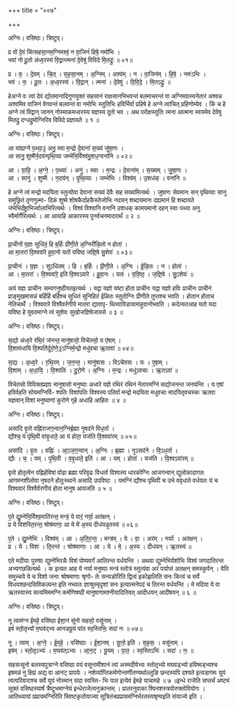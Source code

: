 +++
title = "००७"

+++


अग्निः। वसिष्ठः। त्रिष्टुप्।

प्र वो॑ दे॒वं चि॑त्सहसा॒नम॒ग्निमश्वं॒ न वा॒जिनं॑ हिषे॒ नमो॑भिः ।  
भवा॑ नो दू॒तो अ॑ध्व॒रस्य॑ वि॒द्वान्त्मना॑ दे॒वेषु॑ विविदे मि॒तद्रुः॑ ॥ ०१॥

प्र । वः॒ । दे॒वम् । चि॒त् । स॒ह॒सा॒नम् । अ॒ग्निम् । अश्व॑म् । न । वा॒जिन॑म् । हि॒षे॒ । नमः॑ऽभिः ।  
भव॑ । नः॒ । दू॒तः । अ॒ध्व॒रस्य॑ । वि॒द्वान् । त्मना॑ । दे॒वेषु॑ । वि॒वि॒दे॒ । मि॒तऽद्रुः॑ ॥

हेअग्ने वः त्वां देवं द्योतमानादिगुणयुक्तं सहसानं राक्षसानभिभवन्तं बलमाचरन्तं वा अग्निमग्रस्यनेतारं अश्वन्न अश्वमिव वाजिनं वेगवन्तं बलवन्तं वा नमोभिः स्तुतिभिः हविर्भिर्वा प्रहिषे हे अग्ने त्वांचित् प्रहिणोम्येव । किं च हे अग्ने त्वं विद्वान् जानन् नोस्माकमध्वरस्य यज्ञस्य दूतो भव । अथ परोक्षस्तुतिः त्मना आत्मना स्वयमेव देवेषु मितद्रु दग्धद्रुमोग्निरिव विविदे प्रज्ञायते ॥ १ ॥

अग्निः। वसिष्ठः। त्रिष्टुप्।

आ या॑ह्यग्ने प॒थ्या॒३॒॑ अनु॒ स्वा म॒न्द्रो दे॒वानां॑ स॒ख्यं जु॑षा॒णः ।  
आ सानु॒ शुष्मै॑र्न॒दय॑न्पृथि॒व्या जम्भे॑भि॒र्विश्व॑मु॒शध॒ग्वना॑नि ॥ ०२॥

आ । या॒हि॒ । अ॒ग्ने॒ । प॒थ्याः॑ । अनु॑ । स्वाः । म॒न्द्रः । दे॒वाना॑म् । स॒ख्यम् । जु॒षा॒णः ।  
आ । सानु॑ । शुष्मैः॑ । न॒दय॑न् । पृ॒थि॒व्याः । जम्भे॑भिः । विश्व॑म् । उ॒शध॑क् । वना॑नि ॥

हे अग्ने त्वं मन्द्रो मदयिता स्तुत्योवा देवानां सख्यं देवैः सह सख्यमित्यर्थः । जुषाणः सेवमानः सन् पृथिव्याः सानु समुछ्रितं तृणगुल्मा- दिकं शुष्मे शोषकैर्दाहकैस्तेजोभिः नदयन् शब्दायमानः दह्यमानं हि शब्दायते जंभेभिर्दंष्ट्राभिर्ज्वालाभिरित्यर्थः । विश्वं विश्वानि वनानि उशधक् कामयमानो दहन् स्वाः पथ्या अनु स्वैर्मार्गैरित्यर्थः । आ आयाहि आकारस्य पुनर्वचनमादरार्थं ॥ २ ॥

अग्निः। वसिष्ठः। त्रिष्टुप्।

प्रा॒चीनो॑ य॒ज्ञः सुधि॑तं॒ हि ब॒र्हिः प्री॑णी॒ते अ॒ग्निरी॑ळि॒तो न होता॑ ।  
आ मा॒तरा॑ वि॒श्ववा॑रे हुवा॒नो यतो॑ यविष्ठ जज्ञि॒षे सु॒शेवः॑ ॥ ०३॥

प्रा॒चीनः॑ । य॒ज्ञः । सुऽधि॑तम् । हि । ब॒र्हिः । प्री॒णी॒ते । अ॒ग्निः । ई॒ळि॒तः । न । होता॑ ।  
आ । मा॒तरा॑ । वि॒श्ववा॑रे॒ इति॑ वि॒श्वऽवा॑रे । हु॒वा॒नः । यतः॑ । य॒वि॒ष्ठ॒ । ज॒ज्ञि॒षे । सु॒ऽशेवः॑ ॥

अयं यज्ञः प्राचीनः सम्यगनुष्ठीयतइत्यर्थः । यद्वा यज्ञो यष्टा होता प्राचीनः यद्वा यज्ञो हविः प्राचीनः प्राचीनं प्राङ्मुखमासन्नं बर्हिर्हि बर्हिश्च सुधितं सुनिहितं ईळितः स्तुतोग्निः प्रीणीते तुप्तश्च भवति । होतान होताच नेतिचार्थे । विश्ववारे विश्वैवर्रणीये मातरा द्यावापृ- थिव्याविडायामाहुवानोभवति । कदेत्यतआह यतो यदा यविष्ठ हे युवतमाग्ने त्वं सुशेवः सुखोजज्ञिषेजायसे ॥ ३ ॥

अग्निः। वसिष्ठः। त्रिष्टुप्।

स॒द्यो अ॑ध्व॒रे र॑थि॒रं ज॑नन्त॒ मानु॑षासो॒ विचे॑तसो॒ य ए॑षाम् ।  
वि॒शाम॑धायि वि॒श्पति॑र्दुरो॒णे॒३॒॑ऽग्निर्म॒न्द्रो मधु॑वचा ऋ॒तावा॑ ॥ ०४॥

स॒द्यः । अ॒ध्व॒रे । र॒थि॒रम् । ज॒न॒न्त॒ । मानु॑षासः । विऽचे॑तसः । यः । ए॒षा॒म् ।  
वि॒शाम् । अ॒धा॒यि॒ । वि॒श्पतिः॑ । दु॒रो॒णे । अ॒ग्निः । म॒न्द्रः । मधु॑ऽवचाः । ऋ॒तऽवा॑ ॥

विचेतसो विविक्तप्रज्ञाः मानुषासो मनुष्याः अध्वरे यज्ञे रथिरं रथिनं नेतारमग्निं सद्योजनन्त जनयन्ति । य एषां हविर्वहति सोयमग्निर्वि- श्पतिः विशांपतिः विश्वस्य पतिर्वा मन्द्रो मदयिता मधुवचाः मादयितृवचस्कः ऋतवा यज्ञवान् विशां मनुष्याणां कुरोणे गृहे अधाहि आहितः ॥ ४ ॥

अग्निः। वसिष्ठः। त्रिष्टुप्।

असा॑दि वृ॒तो वह्नि॑राजग॒न्वान॒ग्निर्ब्र॒ह्मा नृ॒षद॑ने विध॒र्ता ।  
द्यौश्च॒ यं पृ॑थि॒वी वा॑वृ॒धाते॒ आ यं होता॒ यज॑ति वि॒श्ववा॑रम् ॥ ०५॥

असा॑दि । वृ॒तः । वह्निः॑ । आ॒ऽज॒ग॒न्वान् । अ॒ग्निः । ब्र॒ह्मा । नृ॒ऽसद॑ने । वि॒ऽध॒र्ता ।  
द्यौः । च॒ । यम् । पृ॒थि॒वी । व॒वृ॒धाते॒ इति॑ । आ । यम् । होता॑ । यज॑ति । वि॒श्वऽवा॑रम् ॥

वृतो होतृत्वेन वह्निर्हविषां वोढा ब्रह्मा परिवृढः विधर्ता विश्वस्य धारकोग्निः आजगन्वान् द्युलोकादागतः आगमनशीलोवा नृषदने होतुःस्थाने असादि उपविष्टः । यमग्निं द्यौश्च पृथिवी च उभे ववृधाते वर्धयतः यं च विश्ववारं विश्वैर्वरणीयं होता मानुष आयजति ॥ ५ ॥

अग्निः। वसिष्ठः। त्रिष्टुप्।

ए॒ते द्यु॒म्नेभि॒र्विश्व॒माति॑रन्त॒ मन्त्रं॒ ये वारं॒ नर्या॒ अत॑क्षन् ।  
प्र ये विश॑स्ति॒रन्त॒ श्रोष॑माणा॒ आ ये मे॑ अ॒स्य दीध॑यन्नृ॒तस्य॑ ॥ ०६॥

ए॒ते । द्यु॒म्नेभिः॑ । विश्व॑म् । आ । अ॒ति॒र॒न्त॒ । मन्त्र॑म् । ये । वा॒ । अर॑म् । नर्याः॑ । अत॑क्षन् ।  
प्र । ये । विशः॑ । ति॒रन्त॑ । श्रोष॑माणाः । आ । ये । मे॒ । अ॒स्य । दीध॑यन् । ऋ॒तस्य॑ ॥

एते मदीयाः पुरुषाः द्युम्नेभिरन्नैः विशं पोष्यवर्गं आतिरन्त वर्धयन्ति । अथवा द्युम्नेभिर्यशोभिः विश्वं जगदातिरन्त अभ्यगछन्नित्यर्थः । क इत्यत आह ये नर्या मनुष्याः मन्त्रं स्तोत्रं स्तुत्यंवा अरं पर्याप्तं अतक्षन् समस्कुर्वन् । वेति समुच्चये ये च विशो जनाः श्रोषमाणाः श्रृणो- तेः सन्यङोरिति द्वित्वं इकोझलिति सनः कित्वं च सर्वे विधयश्छन्दसिविकल्पन्त इति नभवतः ज्ञाश्रुस्मृदृशां सनः इत्यात्मनेपदं च तिरन्त वर्धयन्ति । मे मदिया ये वा ऋतस्यास्य सत्यमिममग्नि कर्मणिषष्ठी मानुषाणामश्नीयादितिवत् आदीधयन् आदीषयन् ॥ ६ ॥

अग्निः। वसिष्ठः। त्रिष्टुप्।

नू त्वाम॑ग्न ईमहे॒ वसि॑ष्ठा ईशा॒नं सू॑नो सहसो॒ वसू॑नाम् ।  
इषं॑ स्तो॒तृभ्यो॑ म॒घव॑द्भ्य आनड्यू॒यं पा॑त स्व॒स्तिभिः॒ सदा॑ नः ॥ ०७॥

नु । त्वाम् । अ॒ग्ने॒ । ई॒म॒हे॒ । वसि॑ष्ठाः । ई॒शा॒नम् । सू॒नो॒ इति॑ । स॒ह॒सः॒ । वसू॑नाम् ।  
इष॑म् । स्तो॒तृऽभ्यः॑ । म॒घव॑त्ऽभ्यः । आ॒न॒ट् । यू॒यम् । पा॒त॒ । स्व॒स्तिऽभिः॑ । सदा॑ । नः॒ ॥

सहसःसूनो बलस्यपुत्राग्ने वसिष्ठा वयं वसूनामीशानं त्वां अस्मदीयेभ्यः स्तोतृभ्यो मघवड्भ्यो हविष्मड्भ्यश्च इषमन्नं नु क्षिप्रं अद्य वा आनट् प्रापयेः । नशेर्व्याप्तिकर्मणोन्तर्णीतण्यर्थाल्लुङि छन्दस्यपि दश्यते इत्यडागमः यूयं त्वत्परिवाराश्च सर्वे यूयं नोस्मान् सदा स्वस्ति- भिः पात इत्येवं ईमहे याचामहे ॥ ७ ॥इन्धे राजेति सप्तर्चं अष्टमं सूक्तं वसिष्ठस्यार्षं त्रैष्टुभमाग्नेयं इन्धेराजेत्यनुक्रान्तम् । प्रातरनुवाका श्विनशस्त्रयोरुक्तोवियोगः । आतिथ्यायां प्रप्रायमग्निरिति स्विष्टकृतोयाज्या सूत्रितंचप्रप्रायमग्निर्भरतस्यश्रृण्वइति संयाज्ये इति ।